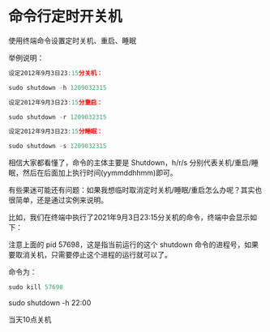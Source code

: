 # 命令行定时开关机
使用终端命令设置定时关机、重启、睡眠

举例说明：

```js
设定2012年9月3日23:15分关机：

sudo shutdown -h 1209032315

设定2012年9月3日23:15分重启：

sudo shutdown -r 1209032315

设定2012年9月3日23:15分睡眠：

sudo shutdown -s 1209032315
```
相信大家都看懂了，命令的主体主要是 Shutdown，h/r/s 分别代表关机/重启/睡眠，然后在后面加上执行时间(yymmddhhmm)即可。

有些果迷可能还有问题：如果我想临时取消定时关机/睡眠/重启怎么办呢？其实也很简单，还是通过实例来说明。

比如，我们在终端中执行了2021年9月3日23:15分关机的命令，终端中会显示如下：


注意上面的 pid 57698，这是指当前运行的这个 shutdown 命令的进程号，如果要取消关机，只需要停止这个进程的运行就可以了。

命令为：
```js
sudo kill 57698
```


 sudo shutdown -h 22:00

 当天10点关机